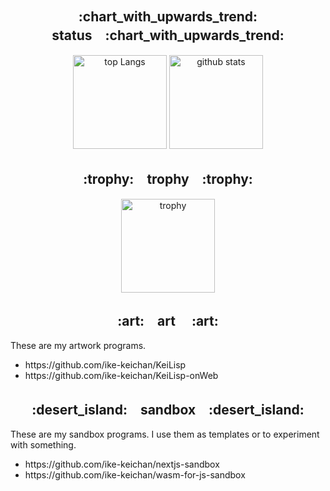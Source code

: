 <div align="center"> 
  <h2>:chart_with_upwards_trend:　status　:chart_with_upwards_trend:</h2>
  <img alt="top Langs" height="150px" src="https://github-readme-stats.vercel.app/api/top-langs/?username=ike-keichan&hide=HTML,CSS&layout=compact&theme=tokyonight" />
  <img alt="github stats" height="150px" src="https://github-readme-stats.vercel.app/api?username=ike-keichan&show_icons=true&theme=tokyonight" />
</div>
<div align="center">
  <h2>:trophy:　trophy　:trophy:</h2>
  <img alt="trophy" height="150px" src="https://github-profile-trophy.vercel.app/?username=ike-keichan&column=8&theme=tokyonight" />
</div>
<div align="center">
  <h2>:art:　art　	:art:</h2>
  <div align="left">
    <p>
      These are my artwork programs.
    </p>
    <ul>
      <li>https://github.com/ike-keichan/KeiLisp</li>
      <li>https://github.com/ike-keichan/KeiLisp-onWeb</li>
    </ul>
  </div>
</div>
<div align="center">
  <h2>:desert_island:　sandbox　:desert_island:</h2>
  <div align="left">
    <p>
      These are my sandbox programs.
      I use them as templates or to experiment with something.
    </p>
    <ul>
      <li>https://github.com/ike-keichan/nextjs-sandbox</li>
      <li>https://github.com/ike-keichan/wasm-for-js-sandbox</li>
    </ul>
  </div>
</div>
